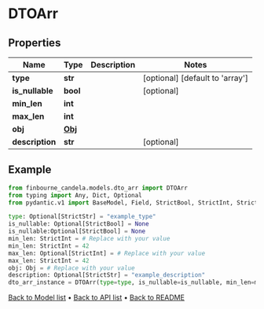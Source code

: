 # DTOArr

## Properties
Name | Type | Description | Notes
------------ | ------------- | ------------- | -------------
**type** | **str** |  | [optional] [default to 'array']
**is_nullable** | **bool** |  | [optional] 
**min_len** | **int** |  | 
**max_len** | **int** |  | 
**obj** | [**Obj**](Obj.md) |  | 
**description** | **str** |  | [optional] 
## Example

```python
from finbourne_candela.models.dto_arr import DTOArr
from typing import Any, Dict, Optional
from pydantic.v1 import BaseModel, Field, StrictBool, StrictInt, StrictStr, validator

type: Optional[StrictStr] = "example_type"
is_nullable: Optional[StrictBool] = None
is_nullable:Optional[StrictBool] = None
min_len: StrictInt = # Replace with your value
min_len: StrictInt = 42
max_len: Optional[StrictInt] = # Replace with your value
max_len: StrictInt = 42
obj: Obj = # Replace with your value
description: Optional[StrictStr] = "example_description"
dto_arr_instance = DTOArr(type=type, is_nullable=is_nullable, min_len=min_len, max_len=max_len, obj=obj, description=description)

```

[Back to Model list](../README.md#documentation-for-models) &#8226; [Back to API list](../README.md#documentation-for-api-endpoints) &#8226; [Back to README](../README.md)

